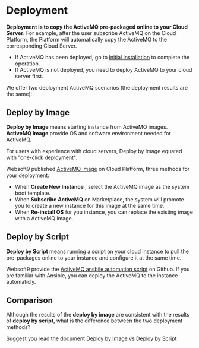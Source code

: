 # Deployment

**Deployment is to copy the ActiveMQ pre-packaged online to your Cloud Server**. For example, after the user subscribe ActiveMQ on the Cloud Platform, the Platform will automatically copy the ActiveMQ to the corresponding Cloud Server.

- If ActiveMQ has been deployed, go to [Initial Installation](/zh/stack-installation.md) to complete the operation.
- If ActiveMQ is not deployed, you need to deploy ActiveMQ to your cloud server first.

We offer two deployment ActiveMQ scenarios (the deployment results are the same):

## Deploy by Image

**Deploy by Image** means starting instance from ActiveMQ images. **ActiveMQ Image** provide OS and software environment needed for ActiveMQ.

For users with experience with cloud servers, Deploy by Image equated with "one-click deployment".

Websoft9 published [ActiveMQ image](https://apps.websoft9.com/activemq) on Cloud Platform, three methods for your deployment:

* When **Create New Instance** , select the ActiveMQ image as the system boot template.
* When **Subscribe ActiveMQ** on Marketplace, the system will promote you to create a new instance for this image at the same time.
* When **Re-install OS** for you instance, you can replace the existing image with a ActiveMQ image.

## Deploy by Script

**Deploy by Script** means running a script on your cloud instance to pull the pre-packages online to your instance and configure it at the same time.

Websoft9 provide the [ActiveMQ ansbile automation script](https://github.com/Websoft9/ansible-activemq) on Github. If you are familiar with Ansible, you can deploy the ActiveMQ to the instance automaticly.

## Comparison

Although the results of the **deploy by image** are consistent with the results of **deploy by script**, what is the difference between the two deployment methods?

Suggest you read the document [Deploy by Image vs Deploy by Script](https://support.websoft9.com/docs/faq/bz-product.html#deployment-comparison)